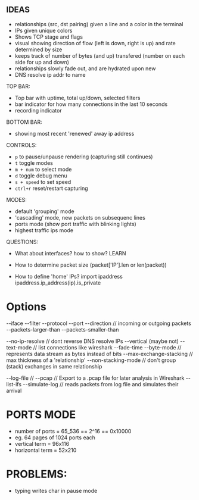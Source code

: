 ## IDEAS

- relationships (src, dst pairing) given a line and a color in the terminal
- IPs given unique colors
- Shows TCP stage and flags
- visual showing direction of flow (left is down, right is up) and rate determined by size
- keeps track of number of bytes (and up) transfered (number on each side for up and down)
- relationships slowly fade out, and are hydrated upon new 
- DNS resolve ip addr to name

TOP BAR:
- Top bar with uptime, total up/down, selected filters
- bar indicator for how many connections in the last 10 seconds
- recording indicator

BOTTOM BAR:
- showing most recent 'renewed' away ip address

CONTROLS:
- `p` to pause/unpause rendering (capturing still continues)
- `t` toggle modes
- `m + num` to select mode
- `d` toggle debug menu
- `s + speed` to set speed
- `ctrl+r` reset/restart capturing

MODES:
- default 'grouping' mode
- 'cascading' mode, new packets on subsequenc lines
- ports mode (show port traffic with blinking lights)
- highest traffic ips mode

QUESTIONS:
- What about interfaces? how to show? LEARN
- How to determine packet size (packet['IP'].len or len(packet))

- How to define 'home' IPs?
    import ipaddress
    ipaddress.ip_address(ip).is_private

# Options
--iface
--filter
--protocol
--port
--direction  // incoming or outgoing packets
--packets-larger-than
--packets-smaller-than

--no-ip-resolve  // dont reverse DNS resolve IPs
--vertical (maybe not)
--text-mode  // list connections like wireshark
--fade-time
--byte-mode  // represents data stream as bytes instead of bits
--max-exchange-stacking  // max thickness of a 'relationship'
--non-stacking-mode  // don't group (stack) exchanges in same relationship

--log-file  // 
--pcap  // Export to a .pcap file for later analysis in Wireshark
--list-ifs
--simulate-log  // reads packets from log file and simulates their arrival



# PORTS MODE
- number of ports = 65_536 == 2^16 == 0x10000
- eg. 64 pages of 1024 ports each
- vertical term = 96x116
- horizontal term = 52x210


# PROBLEMS:
- typing writes char in pause mode
